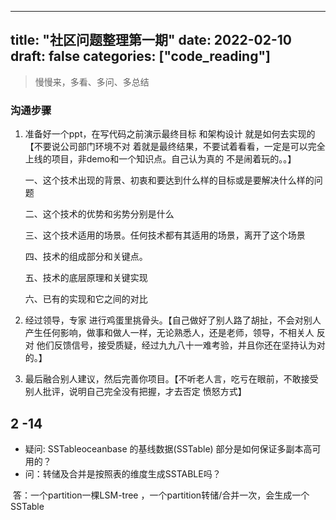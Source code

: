 
---
title: "社区问题整理第一期"
date: 2022-02-10
draft: false
categories: ["code_reading"]
---


> 慢慢来，多看、多问、多总结



### 沟通步骤

1. 准备好一个ppt，在写代码之前演示最终目标 和架构设计 就是如何去实现的 【不要说公司部门环境不对 着就是最终结果，不要试着看看，一定是可以完全上线的项目，非demo和一个知识点。自己认为真的 不是闹着玩的。。】

   一、这个技术出现的背景、初衷和要达到什么样的目标或是要解决什么样的问题

   二、这个技术的优势和劣势分别是什么

   三、这个技术适用的场景。任何技术都有其适用的场景，离开了这个场景

   四、技术的组成部分和关键点。

   五、技术的底层原理和关键实现

   六、已有的实现和它之间的对比

   

2. 经过领导，专家 进行鸡蛋里挑骨头。【自己做好了别人路了胡扯，不会对别人产生任何影响，做事和做人一样，无论熟悉人，还是老师，领导，不相关人 反对 他们反馈信号，接受质疑，经过九九八十一难考验，并且你还在坚持认为对的。】

3. 最后融合别人建议，然后完善你项目。【不听老人言，吃亏在眼前，不敢接受别人批评，说明自己完全没有把握，才去否定 愤怒方式】

## 2 -14 

-  疑问: SSTableoceanbase 的基线数据(SSTable) 部分是如何保证多副本高可用的？
- 问：转储及合并是按照表的维度生成SSTABLE吗？

​        答：一个partition一棵LSM-tree  ，一个partition转储/合并一次，会生成一个SSTable











